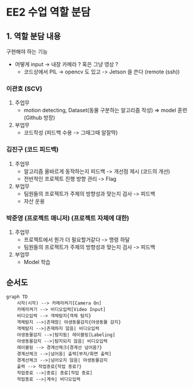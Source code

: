 # EE2 수업 역할 분담

## 1. 역할 분담 내용
구현해야 하는 기능
- 어떻게 input -> 내장 카메라 ? 혹은 그냥 영상 ?
    * 코드상에서 PIL -> opencv 도 있고 -> Jetson 을 쓴다 (remote (ssh))

### 이관호 (SCV)
1. 주업무 
    - motion detecting, Dataset(동물 구분하는 알고리즘 작성) => model 훈련 (Github 방장)
2. 부업무
    - 코드작성 (피드백 수용 -> 그때그때 알잘딱)

### 김진구 (코드 피드백)
1. 주업무 
    - 알고리즘 올바르게 동작하는지 피드백 -> 개선점 제시 (코드의 개선)
    - 전반적인 프로젝트 진행 방향 관리 -> Flag
2. 부업무 
    - 팀원들의 프로젝트가 주제의 방향성과 맞는지 검사 -> 피드백
    - 자산 운용 

### 박준영 (프로젝트 매니저) (프로젝트 자체에 대한)
1. 주업무
    - 프로젝트에서 뭔가 더 필요할거같다 -> 명령 하달
    - 팀원들의 프로젝트가 주제의 방향성과 맞는지 검사 -> 피드백
2. 부업무 
    - Model 학습

## 순서도
```mermaid
graph TD
    시작(시작) --> 카메라켜기[Camera On]
    카메라켜기 --> 비디오입력[Video Input]
    비디오입력 --> 객체탐지{객체 탐지}
    객체탐지 -->|존재함| 야생동물감지{야생동물 감지}
    객체탐지 -->|존재하지 않음| 비디오입력
    야생동물감지 -->|탐지됨| 레이블링[Labeling]
    야생동물감지 -->|탐지되지 않음| 비디오입력
    레이블링 --> 경계선체크{경계선 넘어옴?}
    경계선체크 -->|넘어옴| 출력[부저/화면 출력]
    경계선체크 -->|넘어오지 않음| 야생동물감지
    출력 --> 작업종료{작업 종료?}
    작업종료 -->|종료| 종료[작업 종료]
    작업종료 -->|계속| 비디오입력
```
